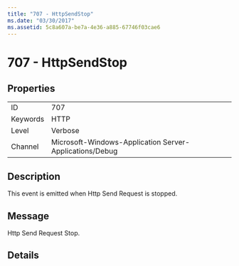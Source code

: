 ```yaml
---
title: "707 - HttpSendStop"
ms.date: "03/30/2017"
ms.assetid: 5c8a607a-be7a-4e36-a885-67746f03cae6
---
```

# 707 - HttpSendStop
## Properties  


|||  
|-|-|  
|ID|707|  
|Keywords|HTTP|  
|Level|Verbose|  
|Channel|Microsoft-Windows-Application Server-Applications/Debug|  

## Description  
 This event is emitted when Http Send Request is stopped.  

## Message  
 Http Send Request Stop.  

## Details
